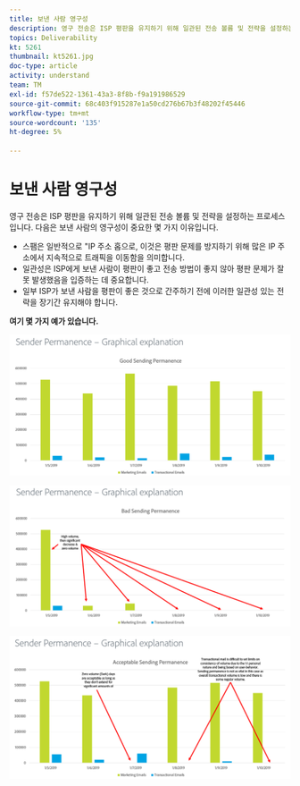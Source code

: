 ```yaml
---
title: 보낸 사람 영구성
description: 영구 전송은 ISP 평판을 유지하기 위해 일관된 전송 볼륨 및 전략을 설정하는 프로세스입니다.
topics: Deliverability
kt: 5261
thumbnail: kt5261.jpg
doc-type: article
activity: understand
team: TM
exl-id: f57de522-1361-43a3-8f8b-f9a191986529
source-git-commit: 68c403f915287e1a50cd276b67b3f48202f45446
workflow-type: tm+mt
source-wordcount: '135'
ht-degree: 5%

---
```


# 보낸 사람 영구성

영구 전송은 ISP 평판을 유지하기 위해 일관된 전송 볼륨 및 전략을 설정하는 프로세스입니다. 다음은 보낸 사람의 영구성이 중요한 몇 가지 이유입니다.

* 스팸은 일반적으로 &quot;IP 주소 홉으로, 이것은 평판 문제를 방지하기 위해 많은 IP 주소에서 지속적으로 트래픽을 이동함을 의미합니다.
* 일관성은 ISP에게 보낸 사람이 평판이 좋고 전송 방법이 좋지 않아 평판 문제가 잘못 발생했음을 입증하는 데 중요합니다.
* 일부 ISP가 보낸 사람을 평판이 좋은 것으로 간주하기 전에 이러한 일관성 있는 전략을 장기간 유지해야 합니다.

**여기 몇 가지 예가 있습니다.**

![전송 영구](assets/Sender_Permanence_1.png)

![잘못된 전송 영구](assets/Sender_Permanence_2.png)

![허용 가능한 영구 전송](assets/Sender_Permanence_3.png)
